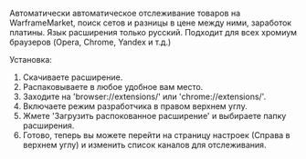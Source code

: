 Автоматически автоматическое отслеживание товаров на WarframeMarket, поиск сетов и разницы в цене между ними, заработок платины.
Язык расширения только русский.
Подходит для всех хромиум браузеров (Opera, Chrome, Yandex и т.д.)

Установка:
1. Скачиваете расширение.
2. Распаковываете в любое удобное вам место.
3. Заходите на 'browser://extensions/' или 'chrome://extensions/'.
4. Включаете режим разработчика в правом верхнем углу.
5. Жмете 'Загрузить распокованное расширение' и выбираете папку расширения.
6. Готово, теперь вы можете перейти на страницу настроек (Справа в верхнем углу) и изменить список каналов для отслеживания.
